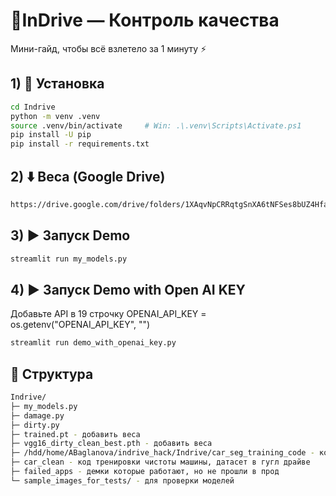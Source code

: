 # 🚕InDrive — Контроль качества

Мини-гайд, чтобы всё взлетело за 1 минуту ⚡️

## 1) 🧰 Установка
```bash
cd Indrive
python -m venv .venv
source .venv/bin/activate     # Win: .\.venv\Scripts\Activate.ps1
pip install -U pip
pip install -r requirements.txt
```
## 2) ⬇️ Веса (Google Drive)
```bash
https://drive.google.com/drive/folders/1XAqvNpCRRqtgSnXA6tNFSes8bUZ4Hfad
```
## 3) ▶️ Запуск Demo 
```bash
streamlit run my_models.py
```

## 4) ▶️ Запуск Demo with Open AI KEY 
Добавьте API в 19 строчку
OPENAI_API_KEY = os.getenv("OPENAI_API_KEY", "")

```bash
streamlit run demo_with_openai_key.py
```

## 📁 Структура
```bash
Indrive/
├─ my_models.py
├─ damage.py
├─ dirty.py
├─ trained.pt - добавить веса
├─ vgg16_dirty_clean_best.pth - добавить веса
├─ /hdd/home/ABaglanova/indrive_hack/Indrive/car_seg_training_code - код тренировки модели сегментации
├─ car_clean - код тренировки чистоты машины, датасет в гугл драйве
├─ failed_apps - демки которые работают, но не прошли в прод
└─ sample_images_for_tests/ - для проверки моделей 
```

